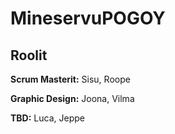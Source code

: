 # MineservuPOGOY

## Roolit

**Scrum Masterit:** Sisu, Roope

**Graphic Design:** Joona, Vilma

**TBD:** Luca, Jeppe
